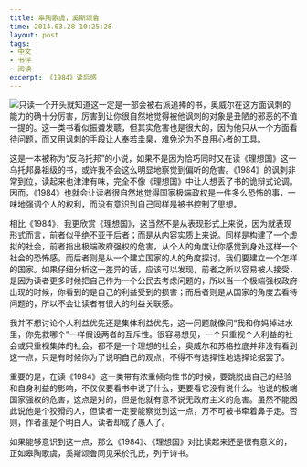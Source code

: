 ```yaml
---
title: 皋陶歌虞，奚斯颂鲁
time: 2014.03.28 10:25:28
layout: post
tags:
- 中文
- 书评
- 阅读
excerpt: 《1984》读后感
---
```


<a href="http://book.douban.com/subject/5406563/" target="_blank"><img class="book-img" src="{{ site.url }}/img/loading.gif" data-src="http://img5.douban.com/lpic/s6272698.jpg" /></a>只读一个开头就知道这一定是一部会被右派追捧的书，奥威尔在这方面讽刺的能力的确十分厉害，厉害到让你很自然地觉得被他讽刺的对象是丑陋的邪恶的不值一提的。这一类书看似振聋发聩，但其实危害也是很大的，因为他只从一个方面看待问题，而又用讽刺的手段让人奉若圭臬，难免沦为不良用心者的工具。

这是一本被称为“反乌托邦”的小说，如果不是因为恰巧同时又在读《理想国》这一乌托邦鼻祖级的书，或许我不会这么明显地察觉到偏听的危害。《1984》的讽刺非常到位，读起来也津津有味，完全不像《理想国》中让人想丢了书的诡辩式论调。因而，《1984》也就会让读者很自然地觉得国家极端政权是一件多么恐怖的事，一味地强调个人的权利，而没有意识到自己同样是被书控制了思想。

相比《1984》，我更欣赏《理想国》，这当然不是从表现形式上来说，因为就表现形式而言，前者似乎绝不亚于后者；而是从内容实质上来说。同样是构建了一个虚拟的社会，前者指出极端政府强权的危害，从个人的角度让你感觉到身处这样一个社会的恐怖感，而后者则是从一个建立国家的人的角度探讨，我们要建立一个怎样的国家。如果仔细分析这一差异的话，应该可以发现，前者之所以容易被人接受，是因为读者更多时候把自己作为一个公民去考虑问题的，所以当一个极端强权政府出现的时候，你看到的是自己的利益受到的损害；而后者则是从国家的角度去看待问题的，所以不会让读者有很大的利益关联感。 

我并不想讨论个人利益优先还是集体利益优先，这一问题就像问“我和你妈掉进水里，你先救哪个”一样假设两者的互斥性。很容易想见，一个只重视个人利益的社会或只重视集体的社会，都不是一个理想的社会，奥威尔和苏格拉底并非没有看到这一点，只是有时候你为了说明自己的观点，不得不有选择性地选择论据罢了。 

重要的是，在读《1984》这一类带有浓重倾向性书的时候，要跳脱出自己的经验和自身利益的影响，不仅仅要看书中说了什么，更要看它没有说什么。他说的极端国家强权的危害，这点是对的，但是他就有意不说无政府主义的危害。虽然不能因此说他是个狡猾的人，但读者一定要能察觉到这一点，万不可被书牵着鼻子走。否则，作者虽是个明白人，读者却成了愚人了。 
 
如果能够意识到这一点，那么《1984》、《理想国》对比读起来还是很有意义的，正如皋陶歌虞，奚斯颂鲁同见采於孔氏，列于诗书。
